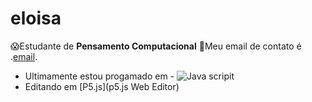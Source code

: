 # eloisa
 :scream:Estudante de **Pensamento Computacional**
 :kiss:Meu email de contato é .[email](eloisa.balbino@escola.pr.gov.br).
 - Ultimamente estou progamado em - ![Java scripit](https://img.shields.io/badge/JavaScript-323330?style=for-the-badge&logo=javascript&logoColor=F7DF1E) 
 - Editando em [P5.js](p5.js Web Editor)
